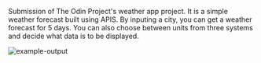 Submission of The Odin Project's weather app project. 
It is a simple weather forecast built using APIS.
By inputing a city, you can get a weather forecast for 5 days. 
You can also choose between units from three systems and decide what data is to be displayed.


![example-output](https://user-images.githubusercontent.com/94795786/175025099-d02394ae-cc0e-4dab-962d-e167df529b2c.png)
